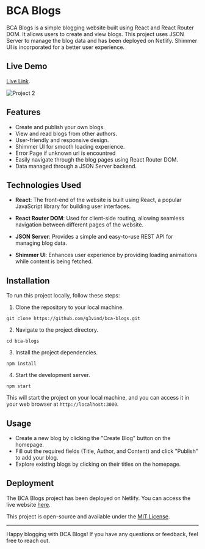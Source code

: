 # BCA Blogs

BCA Blogs is a simple blogging website built using React and React Router DOM. It allows users to create and view blogs. This project uses JSON Server to manage the blog data and has been deployed on Netlify. Shimmer UI is incorporated for a better user experience.

## Live Demo

[Live Link](https://bca-blogs.netlify.app/).

![Project 2](https://github.com/g3vind/bca-blogs/assets/70854788/04710c48-144b-4c5d-99c3-d8ab6526667a)

## Features

- Create and publish your own blogs.
- View and read blogs from other authors.
- User-friendly and responsive design.
- Shimmer UI for smooth loading experience.
- Error Page if unknown url is encountred
- Easily navigate through the blog pages using React Router DOM.
- Data managed through a JSON Server backend.

## Technologies Used

- **React**: The front-end of the website is built using React, a popular JavaScript library for building user interfaces.

- **React Router DOM**: Used for client-side routing, allowing seamless navigation between different pages of the website.

- **JSON Server**: Provides a simple and easy-to-use REST API for managing blog data.

- **Shimmer UI**: Enhances user experience by providing loading animations while content is being fetched.

## Installation

To run this project locally, follow these steps:

1. Clone the repository to your local machine.

```
git clone https://github.com/g3vind/bca-blogs.git
```

2. Navigate to the project directory.

```
cd bca-blogs
```

3. Install the project dependencies.

```
npm install
```

4. Start the development server.

```
npm start
```

This will start the project on your local machine, and you can access it in your web browser at `http://localhost:3000`.

## Usage

- Create a new blog by clicking the "Create Blog" button on the homepage.
- Fill out the required fields (Title, Author, and Content) and click "Publish" to add your blog.
- Explore existing blogs by clicking on their titles on the homepage.

## Deployment

The BCA Blogs project has been deployed on Netlify. You can access the live website [here](https://bca-blogs.netlify.app/).



This project is open-source and available under the [MIT License](LICENSE.md).

---

Happy blogging with BCA Blogs! If you have any questions or feedback, feel free to reach out.
